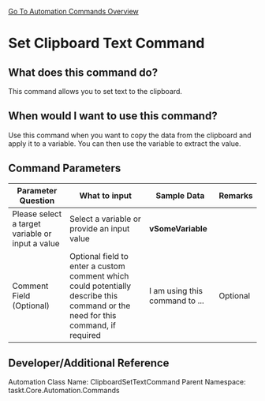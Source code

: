 <!--TITLE: Set Clipboard Text Command -->
<!-- SUBTITLE: a command in the Misc Commands group. -->
[Go To Automation Commands Overview](/automation-commands.md)


# Set Clipboard Text Command


## What does this command do?
This command allows you to set text to the clipboard.


## When would I want to use this command?
Use this command when you want to copy the data from the clipboard and apply it to a variable.  You can then use the variable to extract the value.


## Command Parameters
| Parameter Question   	| What to input  	|  Sample Data 	| Remarks  	|
| ---                    | ---               | ---           | ---       |
|Please select a target variable or input a value|Select a variable or provide an input value|**vSomeVariable**||
|Comment Field (Optional)|Optional field to enter a custom comment which could potentially describe this command or the need for this command, if required|I am using this command to ...|Optional|


## Developer/Additional Reference
Automation Class Name: ClipboardSetTextCommand
Parent Namespace: taskt.Core.Automation.Commands
